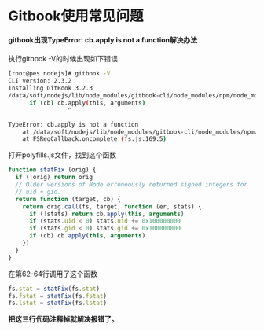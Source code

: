 # Gitbook使用常见问题

#### gitbook出现TypeError: cb.apply is not a function解决办法

执行gitbook -V的时候出现如下错误

````bash
[root@pes nodejs]# gitbook -V
CLI version: 2.3.2
Installing GitBook 3.2.3
/data/soft/nodejs/lib/node_modules/gitbook-cli/node_modules/npm/node_modules/graceful-fs/polyfills.js:287
      if (cb) cb.apply(this, arguments)
                 ^

TypeError: cb.apply is not a function
    at /data/soft/nodejs/lib/node_modules/gitbook-cli/node_modules/npm/node_modules/graceful-fs/polyfills.js:287:18
    at FSReqCallback.oncomplete (fs.js:169:5)
````

打开polyfills.js文件，找到这个函数

````js
function statFix (orig) {
  if (!orig) return orig
  // Older versions of Node erroneously returned signed integers for
  // uid + gid.
  return function (target, cb) {
    return orig.call(fs, target, function (er, stats) {
      if (!stats) return cb.apply(this, arguments)
      if (stats.uid < 0) stats.uid += 0x100000000
      if (stats.gid < 0) stats.gid += 0x100000000
      if (cb) cb.apply(this, arguments)
    })
  }
}
````

在第62-64行调用了这个函数

````js
fs.stat = statFix(fs.stat)
fs.fstat = statFix(fs.fstat)
fs.lstat = statFix(fs.lstat)
````

**把这三行代码注释掉就解决报错了。**
